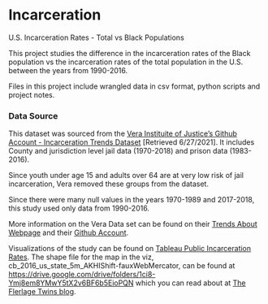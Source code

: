 # Incarceration
U.S. Incarceration Rates - Total vs Black Populations

This project studies the difference in the incarceration rates of the Black population vs the incarceration rates of the total population in the U.S. between the years from 1990-2016.

Files in this project include wrangled data in csv format, python scripts and project notes.

### Data Source
This dataset was sourced from the [Vera Instituite of Justice’s Github Account - Incarceration Trends Dataset](https://github.com/vera-institute/incarceration-trends) [Retrieved 6/27/2021].  It includes County and jurisdiction level jail data (1970-2018) and prison data (1983-2016). 

Since youth under age 15 and adults over 64 are at very low risk of jail incarceration, Vera removed these groups from the dataset. 

Since there were many null values in the years 1970-1989 and 2017-2018, this study used only data from 1990-2016.

More information on the Vera Data set can be found on their [Trends About Webpage](http://trends.vera.org/about) and their [Github Account](https://github.com/vera-institute/incarceration-trends).

Visualizations of the study can be found on [Tableau Public Incarceration Rates](https://public.tableau.com/app/profile/liz.gewirtz/viz/IncarcerationRates_16280989165760/IncarcerationRates).
The shape file for the map in the viz, cb_2016_us_state_5m_AKHIShift-fauxWebMercator, can be found at https://drive.google.com/drive/folders/1ci8-Ymj8em8YMwY5tX2v6BF6b5EioPQN which you can read about at [The Flerlage Twins blog](https://www.flerlagetwins.com/2021/03/alternative-map-projections-in-tableau.html).






